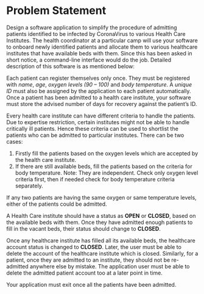 # Problem Statement

Design a software application to simplify the procedure of admitting patients identified to be infected by 
CoronaVirus to various Health Care Institutes. The health coordinator at a particular camp will use your software to
onboard newly identified patients and allocate them to various healthcare institutes that have
available beds with them. Since this has been asked in short notice, a command-line interface
would do the job. Detailed description of this software is as mentioned below:

Each patient can register themselves only once. They must be registered with *name*, *age*,
*oxygen levels (90 – 100)* and *body temperature*. A *unique ID* must also be assigned by the
application to each patient automatically. Once a patient has been admitted to a health care
institute, your software must store the advised number of days for recovery against the patient’s
ID.

Every health care institute can have different criteria to handle the patients. Due to expertise
restriction, certain institutes might not be able to handle critically ill patients. Hence these criteria
can be used to shortlist the patients who can be admitted to particular institutes.
There can be two cases:
   1. Firstly fill the patients based on the oxygen levels which are accepted by the health care institute.
   2. If there are still available beds, fill the patients based on the criteria for body temperature.
Note: They are independent. Check only oxygen level criteria first, then if needed check for body temperature criteria separately.

If any two patients are having the same oxygen or same temperature levels, either of the
patients could be admitted.

A Health Care institute should have a status as **OPEN** or **CLOSED**, based on the available beds
with them. Once they have admitted enough patients to fill in the vacant beds, their status
should change to **CLOSED**.

Once any healthcare institute has filled all its available beds, the healthcare account status is
changed to **CLOSED**. Later, the user must be able to delete the account of the healthcare
institute which is closed. Similarly, for a patient, once they are admitted to an institute, they
should not be re-admitted anywhere else by mistake. The application user must be able to
delete the admitted patient account too at a later point in time.

Your application must exit once all the patients have been admitted.
